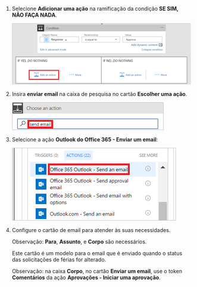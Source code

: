 1. Selecione **Adicionar uma ação** na ramificação da condição **SE SIM, NÃO FAÇA NADA**.
   
    ![adicionar nova etapa](media/modern-approvals/add-action-after-condition.png)
2. Insira **enviar email** na caixa de pesquisa no cartão **Escolher uma ação**.
   
    ![procurar por ações de email](media/modern-approvals/search-send-email-yes.png)
3. Selecione a ação **Outlook do Office 365 - Enviar um email**:
   
    ![selecione “enviar uma ação de email”](media/modern-approvals/select-send-email-yes.png)
4. Configure o cartão de email para atender às suas necessidades.
   
     Observação: **Para**, **Assunto**, e **Corpo** são necessários.
   
     Este cartão é um modelo para o email que é enviado quando o status das solicitações de férias for alterado.
   
     Observação: na caixa **Corpo**, no cartão **Enviar um email**, use o token **Comentários** da ação **Aprovações - Iniciar uma aprovação**.

